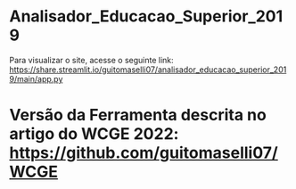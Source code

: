 # Analisador_Educacao_Superior_2019
Para visualizar o site, acesse o seguinte link: https://share.streamlit.io/guitomaselli07/analisador_educacao_superior_2019/main/app.py

# Versão da Ferramenta descrita no artigo do WCGE 2022: https://github.com/guitomaselli07/WCGE
